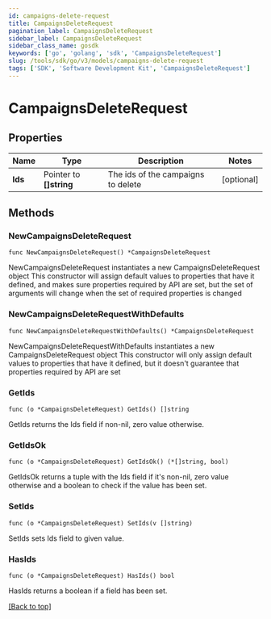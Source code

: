 ```yaml
---
id: campaigns-delete-request
title: CampaignsDeleteRequest
pagination_label: CampaignsDeleteRequest
sidebar_label: CampaignsDeleteRequest
sidebar_class_name: gosdk
keywords: ['go', 'golang', 'sdk', 'CampaignsDeleteRequest'] 
slug: /tools/sdk/go/v3/models/campaigns-delete-request
tags: ['SDK', 'Software Development Kit', 'CampaignsDeleteRequest']
---
```


# CampaignsDeleteRequest

## Properties

Name | Type | Description | Notes
------------ | ------------- | ------------- | -------------
**Ids** | Pointer to **[]string** | The ids of the campaigns to delete | [optional] 

## Methods

### NewCampaignsDeleteRequest

`func NewCampaignsDeleteRequest() *CampaignsDeleteRequest`

NewCampaignsDeleteRequest instantiates a new CampaignsDeleteRequest object
This constructor will assign default values to properties that have it defined,
and makes sure properties required by API are set, but the set of arguments
will change when the set of required properties is changed

### NewCampaignsDeleteRequestWithDefaults

`func NewCampaignsDeleteRequestWithDefaults() *CampaignsDeleteRequest`

NewCampaignsDeleteRequestWithDefaults instantiates a new CampaignsDeleteRequest object
This constructor will only assign default values to properties that have it defined,
but it doesn't guarantee that properties required by API are set

### GetIds

`func (o *CampaignsDeleteRequest) GetIds() []string`

GetIds returns the Ids field if non-nil, zero value otherwise.

### GetIdsOk

`func (o *CampaignsDeleteRequest) GetIdsOk() (*[]string, bool)`

GetIdsOk returns a tuple with the Ids field if it's non-nil, zero value otherwise
and a boolean to check if the value has been set.

### SetIds

`func (o *CampaignsDeleteRequest) SetIds(v []string)`

SetIds sets Ids field to given value.

### HasIds

`func (o *CampaignsDeleteRequest) HasIds() bool`

HasIds returns a boolean if a field has been set.


[[Back to top]](#) 


